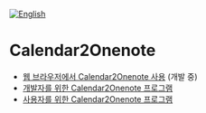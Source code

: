 [![English](https://img.shields.io/badge/lang-영어-blue.svg)](https://github.com/juho-creator/Calendar2Onenote/blob/main/README.md)

# Calendar2Onenote
- [웹 브라우저에서 Calendar2Onenote 사용](https://github.com/juho-creator/Calendar2Onenote/blob/main/README.KR.web.md) (개발 중)
- [개발자를 위한 Calendar2Onenote 프로그램](https://github.com/juho-creator/Calendar2Onenote/blob/main/README.KR.exe.md) 
- [사용자를 위한 Calendar2Onenote 프로그램](https://github.com/juho-creator/Calendar2Onenote/tree/main/README.KR.userfriendly_program.md)
